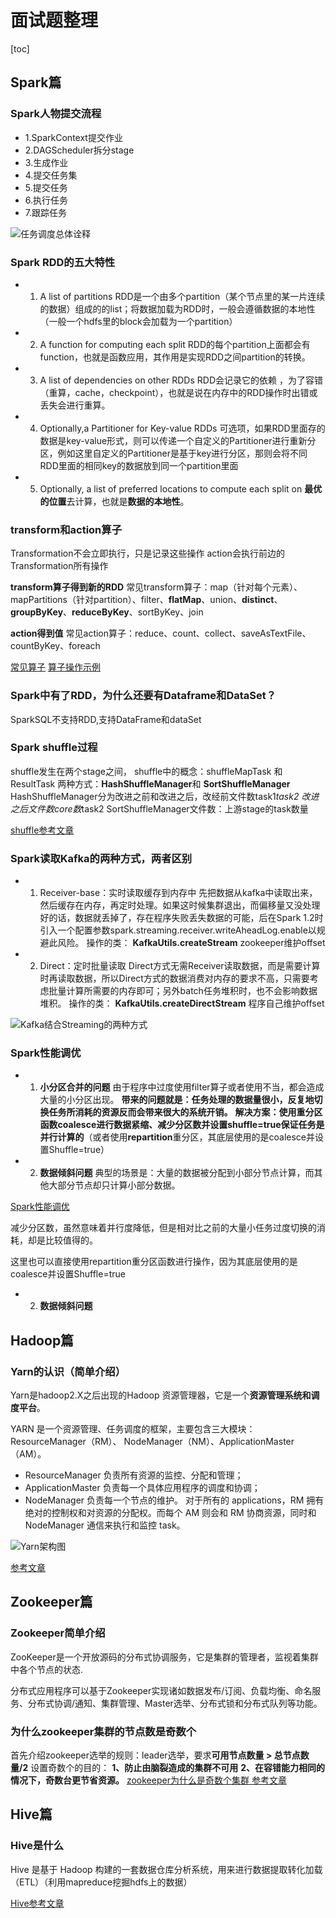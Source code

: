 # 面试题整理
[toc]

## Spark篇
### Spark人物提交流程
- 1.SparkContext提交作业
- 2.DAGScheduler拆分stage
- 3.生成作业
- 4.提交任务集
- 5.提交任务
- 6.执行任务
- 7.跟踪任务

![任务调度总体诠释]($resource/%E4%BB%BB%E5%8A%A1%E8%B0%83%E5%BA%A6%E6%80%BB%E4%BD%93%E8%AF%A0%E9%87%8A.jpg)

### Spark RDD的五大特性
   - 1. A list of partitions
   RDD是一个由多个partition（某个节点里的某一片连续的数据）组成的的list；将数据加载为RDD时，一般会遵循数据的本地性（一般一个hdfs里的block会加载为一个partition）
   - 2. A function for computing each split
   RDD的每个partition上面都会有function，也就是函数应用，其作用是实现RDD之间partition的转换。
   - 3. A list of dependencies on other RDDs
    RDD会记录它的依赖 ，为了容错（重算，cache，checkpoint），也就是说在内存中的RDD操作时出错或丢失会进行重算。
  - 4. Optionally,a Partitioner for Key-value RDDs
  可选项，如果RDD里面存的数据是key-value形式，则可以传递一个自定义的Partitioner进行重新分区，例如这里自定义的Partitioner是基于key进行分区，那则会将不同RDD里面的相同key的数据放到同一个partition里面
  - 5. Optionally, a list of preferred locations to compute each split on
    **最优的位置**去计算，也就是**数据的本地性**。

### transform和action算子
Transformation不会立即执行，只是记录这些操作 
action会执行前边的Transformation所有操作

**transform算子得到新的RDD**
常见transform算子：map（针对每个元素）、mapPartitions（针对partition）、filter、**flatMap**、union、**distinct**、**groupByKey**、**reduceByKey**、sortByKey、join

**action得到值**
常见action算子：reduce、count、collect、saveAsTextFile、countByKey、foreach

[常见算子](https://my.oschina.net/134596/blog/3037972)
[算子操作示例](https://blog.csdn.net/huozi07/article/details/50133259)

### Spark中有了RDD，为什么还要有Dataframe和DataSet？
SparkSQL不支持RDD,支持DataFrame和dataSet


### Spark shuffle过程
shuffle发生在两个stage之间，
shuffle中的概念：shuffleMapTask 和 ResultTask
两种方式：**HashShuffleManager**和 **SortShuffleManager**
HashShuffleManager分为改进之前和改进之后，改经前文件数task1*task2
改进之后文件数core数*task2
SortShuffleManager文件数：上游stage的task数量

[shuffle参考文章](https://blog.csdn.net/quitozang/article/details/80904040)


### Spark读取Kafka的两种方式，两者区别
- 1.  Receiver-base：实时读取缓存到内存中
先把数据从kafka中读取出来，然后缓存在内存，再定时处理。如果这时候集群退出，而偏移量又没处理好的话，数据就丢掉了，存在程序失败丢失数据的可能，后在Spark 1.2时引入一个配置参数spark.streaming.receiver.writeAheadLog.enable以规避此风险。
操作的类： **KafkaUtils.createStream**
zookeeper维护offset
- 2.  Direct：定时批量读取
Direct方式无需Receiver读取数据，而是需要计算时再读取数据，所以Direct方式的数据消费对内存的要求不高，只需要考虑批量计算所需要的内存即可；另外batch任务堆积时，也不会影响数据堆积。
  操作的类： **KafkaUtils.createDirectStream**
  程序自己维护offset
  
![Kafka结合Streaming的两种方式]($resource/Kafka%E7%BB%93%E5%90%88Streaming%E7%9A%84%E4%B8%A4%E7%A7%8D%E6%96%B9%E5%BC%8F.png)

### Spark性能调优
* 1. **小分区合并的问题**
由于程序中过度使用filter算子或者使用不当，都会造成大量的小分区出现。
**带来的问题就是：任务处理的数据量很小，反复地切换任务所消耗的资源反而会带来很大的系统开销。**
**解决方案：使用重分区函数coalesce进行数据紧缩、减少分区数并设置shuffle=true保证任务是并行计算的**（或者使用**repartition**重分区，其底层使用的是coalesce并设置Shuffle=true）

* 2. **数据倾斜问题**
典型的场景是：大量的数据被分配到小部分节点计算，而其他大部分节点却只计算小部分数据。

[Spark性能调优](https://www.cnblogs.com/jchubby/p/5449373.html)


减少分区数，虽然意味着并行度降低，但是相对比之前的大量小任务过度切换的消耗，却是比较值得的。

这里也可以直接使用repartition重分区函数进行操作，因为其底层使用的是coalesce并设置Shuffle=true


* 2. **数据倾斜问题**

## Hadoop篇

### Yarn的认识（简单介绍）
Yarn是hadoop2.X之后出现的Hadoop 资源管理器，它是一个**资源管理系统和调度平台**。

YARN 是一个资源管理、任务调度的框架，主要包含三大模块：ResourceManager（RM）、
NodeManager（NM）、ApplicationMaster（AM）。
- ResourceManager 负责所有资源的监控、分配和管理；
- ApplicationMaster 负责每一个具体应用程序的调度和协调；
- NodeManager 负责每一个节点的维护。
对于所有的 applications，RM 拥有绝对的控制权和对资源的分配权。而每个 AM 则会和
RM 协商资源，同时和 NodeManager 通信来执行和监控 task。

![Yarn架构图]($resource/Yarn%E6%9E%B6%E6%9E%84%E5%9B%BE.png)

[参考文章](https://blog.csdn.net/qq_33624952/article/details/79341034)

## Zookeeper篇

### Zookeeper简单介绍
ZooKeeper是一个开放源码的分布式协调服务，它是集群的管理者，监视着集群中各个节点的状态.

分布式应用程序可以基于Zookeeper实现诸如数据发布/订阅、负载均衡、命名服务、分布式协调/通知、集群管理、Master选举、分布式锁和分布式队列等功能。

### 为什么zookeeper集群的节点数是奇数个
首先介绍zookeeper选举的规则：leader选举，要求**可用节点数量 > 总节点数量/2**
设置奇数个的目的：
**1、防止由脑裂造成的集群不可用**
**2、在容错能力相同的情况下，奇数台更节省资源。**
[zookeeper为什么是奇数个集群 参考文章](https://blog.csdn.net/u010476994/article/details/79806041)

## Hive篇

### Hive是什么
 Hive 是基于 Hadoop 构建的一套数据仓库分析系统，用来进行数据提取转化加载（ETL）（利用mapreduce挖掘hdfs上的数据）
 
[Hive参考文章](https://blog.csdn.net/francis_lzz/article/details/77720827)


